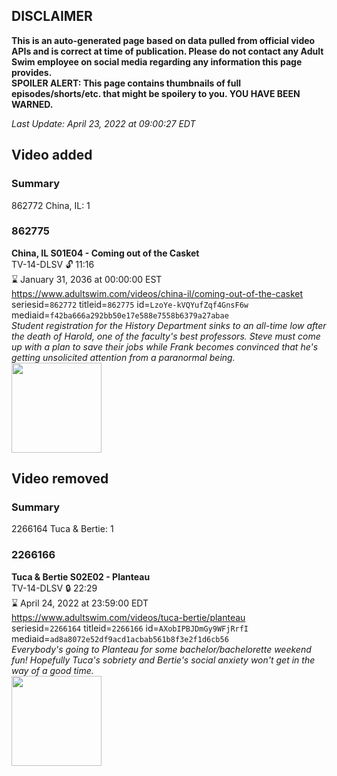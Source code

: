 ## DISCLAIMER
**This is an auto-generated page based on data pulled from official video APIs and is correct at time of publication. Please do not contact any Adult Swim employee on social media regarding any information this page provides.**  
**SPOILER ALERT: This page contains thumbnails of full episodes/shorts/etc. that might be spoilery to you. YOU HAVE BEEN WARNED.**  

_Last Update: April 23, 2022 at 09:00:27 EDT_
## Video added
### Summary
862772 China, IL: 1  
### 862775
**China, IL S01E04 - Coming out of the Casket**  
TV-14-DLSV 🔓 11:16  
⌛ January 31, 2036 at 00:00:00 EST  
https://www.adultswim.com/videos/china-il/coming-out-of-the-casket  
seriesid=`862772` titleid=`862775` id=`LzoYe-kVQYufZqf4GnsF6w` mediaid=`f42ba666a292bb50e17e588e7558b6379a27abae`  
_Student registration for the History Department sinks to an all-time low after the death of Harold, one of the faculty's best professors.  Steve must come up with a plan to save their jobs while Frank becomes convinced that he's getting unsolicited attention from a paranormal being._  
<a href="https://media.cdn.adultswim.com/uploads/20200302/thumbnails/2_20321638580-chinail_104_dup-20111013.jpg"><img src="https://media.cdn.adultswim.com/uploads/20200302/thumbnails/2_20321638580-chinail_104_dup-20111013.jpg" height="144px" /></a>
## Video removed
### Summary
2266164 Tuca & Bertie: 1  
### 2266166
**Tuca & Bertie S02E02 - Planteau**  
TV-14-DLSV 🔒 22:29  
⌛ April 24, 2022 at 23:59:00 EDT  
https://www.adultswim.com/videos/tuca-bertie/planteau  
seriesid=`2266164` titleid=`2266166` id=`AXobIPBJDmGy9WFjRrfI` mediaid=`ad8a8072e52df9acd1acbab561b8f3e2f1d6cb56`  
_Everybody's going to Planteau for some bachelor/bachelorette weekend fun! Hopefully Tuca's sobriety and Bertie's social anxiety won't get in the way of a good time._  
<a href="https://media.cdn.adultswim.com/uploads/20210618/thumbnails/2_216181259321-TucaAndBertie_202_Planteau.png"><img src="https://media.cdn.adultswim.com/uploads/20210618/thumbnails/2_216181259321-TucaAndBertie_202_Planteau.png" height="144px" /></a>
